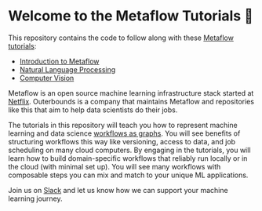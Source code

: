 Welcome to the Metaflow Tutorials 👋
================

This repository contains the code to follow along with these [Metaflow tutorials](https://outerbounds.com/docs/tutorials-welcome/):
- [Introduction to Metaflow](https://outerbounds.com/docs/intro-tutorial-overview/)
- [Natural Language Processing](https://outerbounds.com/docs/nlp-tutorial-overview/)
- [Computer Vision](https://outerbounds.com/docs/cv-tutorial-overview/)

Metaflow is an open source machine learning infrastructure stack started at [Netflix](https://github.com/Netflix). Outerbounds is a company that maintains Metaflow and repositories like this that aim to help data scientists do their jobs.

The tutorials in this repository will teach you how to represent machine learning and data science [workflows as graphs](https://outerbounds.com/docs/dags-in-data-science/). You will see benefits of structuring workflows this way like versioning, access to data, and job scheduling on many cloud computers. By engaging in the tutorials, you will learn how to build domain-specific workflows that reliably run locally or in the cloud (with minimal set up). You will see many workflows with composable steps you can mix and match to your unique ML applications. 

Join us on [Slack](http://slack.outerbounds.co/) and let us know how we can support your machine learning journey.
